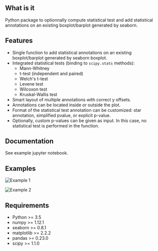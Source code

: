 ## What is it

Python package to optionnally compute statistical test and add statistical annotations on an existing boxplot/barplot generated by seaborn.

## Features

- Single function to add statistical annotations on an existing boxplot/barplot generated by seaborn boxplot.
- Integrated statistical tests (binding to `scipy.stats` methods):
    - Mann-Whitney
    - t-test (independent and paired)
    - Welch's t-test
    - Levene test
    - Wilcoxon test
    - Kruskal-Wallis test
- Smart layout of multiple annotations with correct y offsets.
- Annotations can be located inside or outside the plot.
- Format of the statistical test annotation can be customized: star annotation, simplified pvalue, or explicit p-value.
- Optionally, custom p-values can be given as input. In this case, no statistical test is performed in the function.

## Documentation

See example jupyter notebook.

## Examples

![Example 1](/example/example_non-hue_outside.png)

![Example 2](/example/example_hue_layout.png)

## Requirements

+ Python >= 3.5
+ numpy >= 1.12.1
+ seaborn >= 0.8.1
+ matplotlib >= 2.2.2
+ pandas >= 0.23.0
+ scipy >= 1.1.0

